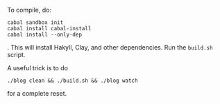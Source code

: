 To compile, do:

```
cabal sandbox init
cabal install cabal-install
cabal install --only-dep
```

. This will install Hakyll, Clay, and other dependencies.
Run the `build.sh` script.

A useful trick is to do

```
./blog clean && ./build.sh && ./blog watch
```

for a complete reset.
